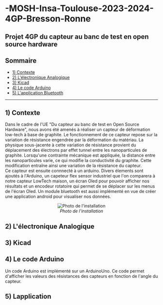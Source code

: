 # -MOSH-Insa-Toulouse-2023-2024-4GP-Bresson-Ronne

Projet 4GP du capteur au banc de test en open source hardware
---
## Sommaire
  - [1) Contexte](#1-contexte)
  - [2) L'électronique Analogique](#2-L'électroniqueAnalogique)
  - [3) Kicad](#3-kicad)
  - [4) Le code Arduino](#4-lecodeArduino)
  - [5) L'application Bluetooth ](#5-l'appli)
---


## 1) Contexte
Dans le cadre de l'UE "Du capteur au banc de test en Open Source Hardware", nous avons été amenés à réaliser un capteur de déformation low-tech à base de graphite. Le fonctionnement de ce capteur repose sur la variation de résistance engendrée par la déformation du matériau. La physique sous-jacente à cette variation de résistance provient du déplacement des électrons par effet tunnel entre les nanoparticules de graphite. Lorsqu'une contrainte mécanique est appliquée, la distance entre les nanoparticules varie, ce qui modifie la conductivité du graphite. Cette modification entraîne ainsi une variation de la résistance du capteur.<br>
Ce capteur est ensuite connnecté à un arduino. Divers élements sont ajoutés à l'Arduino, un capeteur flex sensor industriel que l'on comparera à notre capteur LowTech maison, un écran Oled pour pouvoir afficher nos résultats et un encodeur rotatoire qui permet de se déplacer sur les menus de l'écran Oled. Un module bluetooth est aussi implémenté en vue de créer une application android pour visualiser nos données. 

<p align="center">
  <img src="https://github.com/MOSH-Insa-Toulouse/2023-2024-4GP-Bresson-Ronne/blob/main/Photos%20et%20images/Capture.jpg" alt="Photo de l'installation">
  <br>
  <i>Photo de l'installation</i>
</p>


## 2) L'électronique Analogique

## 3) Kicad

## 4) Le code Arduino

Un code Arduino est implémenté sur un ArduinoUno. Ce code permet d'afficher les valeurs des résistances des capteurs en fonction de l'angle du capteur. 

## 5) Lapplication 
